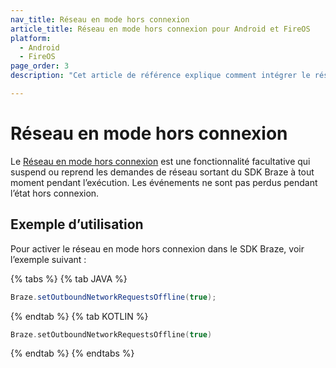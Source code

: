 ```yaml
---
nav_title: Réseau en mode hors connexion
article_title: Réseau en mode hors connexion pour Android et FireOS
platform: 
  - Android
  - FireOS
page_order: 3
description: "Cet article de référence explique comment intégrer le réseau en mode hors connexion pour votre application Android ou FireOS."

---
```


# Réseau en mode hors connexion

Le [Réseau en mode hors connexion][1] est une fonctionnalité facultative qui suspend ou reprend les demandes de réseau sortant du SDK Braze à tout moment pendant l’exécution. Les événements ne sont pas perdus pendant l’état hors connexion.

## Exemple d’utilisation

Pour activer le réseau en mode hors connexion dans le SDK Braze, voir l’exemple suivant :

{% tabs %}
{% tab JAVA %}

```java
Braze.setOutboundNetworkRequestsOffline(true);
```

{% endtab %}
{% tab KOTLIN %}

```kotlin
Braze.setOutboundNetworkRequestsOffline(true)
```

{% endtab %}
{% endtabs %}

[1]: https://appboy.github.io/appboy-android-sdk/kdoc/braze-android-sdk/com.appboy/-appboy/set-outbound-network-requests-offline.html
